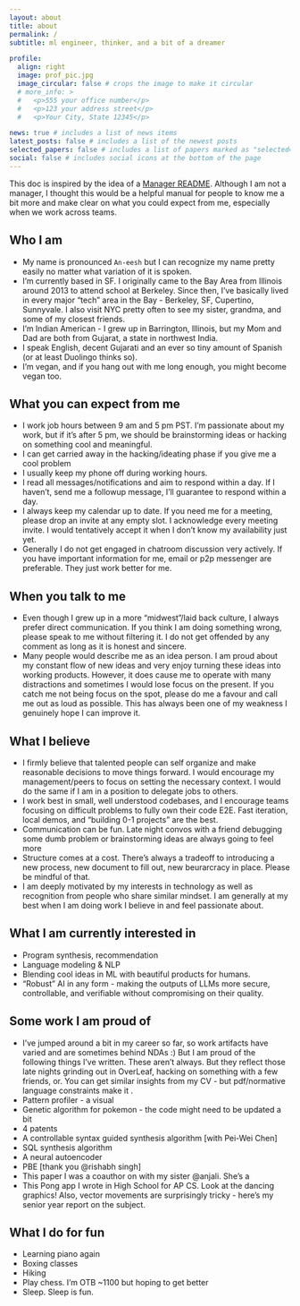 ```yaml
---
layout: about
title: about
permalink: /
subtitle: ml engineer, thinker, and a bit of a dreamer

profile:
  align: right
  image: prof_pic.jpg
  image_circular: false # crops the image to make it circular
  # more_info: >
  #   <p>555 your office number</p>
  #   <p>123 your address street</p>
  #   <p>Your City, State 12345</p>

news: true # includes a list of news items
latest_posts: false # includes a list of the newest posts
selected_papers: false # includes a list of papers marked as "selected={true}"
social: false # includes social icons at the bottom of the page
---
```


This doc is inspired by the idea of a [Manager README](https://svnk.github.io/manager-READMEs/). Although I am not a manager, I thought this would be a helpful manual for people to know me a bit more and make clear on what you could expect from me, especially when we work across teams.

## Who I am
* My name is pronounced `An-eesh` but I can recognize my name pretty easily no matter what variation of it is spoken. 
* I’m currently based in SF. I originally came to the Bay Area from Illinois around 2013 to attend school at Berkeley. Since then, I’ve basically lived in every major “tech” area in the Bay - Berkeley, SF, Cupertino, Sunnyvale. I also visit NYC pretty often to see my sister, grandma, and some of my closest friends.
* I’m Indian American - I grew up in Barrington, Illinois, but my Mom and Dad are both from Gujarat, a state in northwest India.
* I speak English, decent Gujarati and an ever so tiny amount of Spanish (or at least Duolingo thinks so). 
* I’m vegan, and if you hang out with me long enough, you might become vegan too. 

## What you can expect from me
* I work job hours between 9 am and 5 pm PST. I’m passionate about my work, but if it’s after 5 pm, we should be brainstorming ideas or hacking on something cool and meaningful.
* I can get carried away in the hacking/ideating phase if you give me a cool problem
* I usually keep my phone off during working hours. 
* I read all messages/notifications and aim to respond within a day. If I haven’t, send me a followup message, I’ll guarantee to respond within a day.
* I always keep my calendar up to date. If you need me for a meeting, please drop an invite at any empty slot. I acknowledge every meeting invite. I would tentatively accept it when I don’t know my availability just yet.
* Generally I do not get engaged in chatroom discussion very actively. If you have important information for me, email or p2p messenger are preferable. They just work better for me.

## When you talk to me
* Even though I grew up in a more “midwest”/laid back culture, I always prefer direct communication. If you think I am doing something wrong, please speak to me without filtering it. I do not get offended by any comment as long as it is honest and sincere.
* Many people would describe me as an idea person. I am proud about my constant flow of new ideas and very enjoy turning these ideas into working products. However, it does cause me to operate with many distractions and sometimes I would lose focus on the present. If you catch me not being focus on the spot, please do me a favour and call me out as loud as possible. This has always been one of my weakness I genuinely hope I can improve it.

## What I believe
* I firmly believe that talented people can self organize and make reasonable decisions to move things forward. I would encourage my management/peers to focus on setting the necessary context. I would do the same if I am in a position to delegate jobs to others.
* I work best in small, well understood codebases, and I encourage teams focusing on difficult problems to fully own their code E2E. Fast iteration, local demos, and “building 0-1 projects” are the best.
* Communication can be fun. Late night convos with a friend debugging some dumb problem or brainstorming ideas are always going to feel more 
* Structure comes at a cost. There’s always a tradeoff to introducing a new process, new document to fill out, new beurarcracy in place. Please be mindful of that.
* I am deeply motivated by my interests in technology as well as recognition from people who share similar mindset. I am generally at my best when I am doing work I believe in and feel passionate about.

## What I am currently interested in
* Program synthesis, recommendation
* Language modeling & NLP
* Blending cool ideas in ML with beautiful products for humans.
* “Robust” AI in any form - making the outputs of LLMs more secure, controllable, and verifiable without compromising on their quality.

## Some work I am proud of
* I’ve jumped around a bit in my career so far, so work artifacts have varied and are sometimes behind NDAs :) But I am proud of the following things I’ve written. These aren’t always. But they reflect those late nights grinding out in OverLeaf, hacking on something with a few friends, or. You can get similar insights from my CV - but pdf/normative language constraints make it .
* Pattern profiler - a visual 
* Genetic algorithm for pokemon - the code might need to be updated a bit
* 4 patents
* A controllable syntax guided synthesis algorithm [with Pei-Wei Chen]
* SQL synthesis algorithm
* A neural autoencoder
* PBE [thank you @rishabh singh]
* This paper I was a coauthor on with my sister @anjali. She’s a 
* This Pong app I wrote in High School for AP CS. Look at the dancing graphics! Also, vector movements are surprisingly tricky - here’s my senior year report on the subject.

## What I do for fun
* Learning piano again
* Boxing classes
* Hiking
* Play chess. I’m OTB ~1100 but hoping to get better
* Sleep. Sleep is fun.

